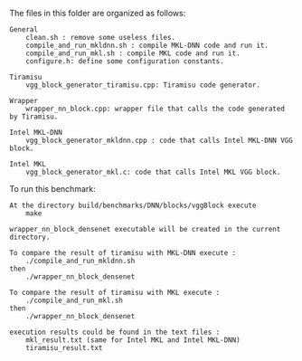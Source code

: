 The files in this folder are organized as follows:

    General
        clean.sh : remove some useless files.
        compile_and_run_mkldnn.sh : compile MKL-DNN code and run it.
        compile_and_run_mkl.sh : compile MKL code and run it. 
        configure.h: define some configuration constants.

    Tiramisu
        vgg_block_generator_tiramisu.cpp: Tiramisu code generator.

    Wrapper
        wrapper_nn_block.cpp: wrapper file that calls the code generated by Tiramisu.

    Intel MKL-DNN
        vgg_block_generator_mkldnn.cpp : code that calls Intel MKL-DNN VGG block.

    Intel MKL
        vgg_block_generator_mkl.c: code that calls Intel MKL VGG block. 

To run this benchmark:

    At the directory build/benchmarks/DNN/blocks/vggBlock execute 
	    make 

    wrapper_nn_block_densenet executable will be created in the current directory. 

    To compare the result of tiramisu with MKL-DNN execute :
        ./compile_and_run_mkldnn.sh
    then 
        ./wrapper_nn_block_densenet
    
    To compare the result of tiramisu with MKL execute :
        ./compile_and_run_mkl.sh
    then 
        ./wrapper_nn_block_densenet
    
    execution results could be found in the text files : 
        mkl_result.txt (same for Intel MKL and Intel MKL-DNN)
        tiramisu_result.txt